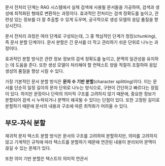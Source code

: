 문서 전처리 단계는 RAG 시스템에서 실제 검색에 사용될 문서들을 가공하여, 검색과 생성에 최적화된 형태로 변환하는 과정이다. 효과적인 전처리는 검색 정확도를 높이고, 관련성 있는 정보를 더 잘 추출할 수 있게 도우며, 궁극적으로 생성 모델의 응답 품질을 향상시킨다.

문서 전처리 과정은 여러 단계로 구성되는데, 그 중 핵심적인 단계가 청킹(chunking), 즉 문서 분할 단계이다. 문서 분할은 긴 문서를 더 작고 관리하기 쉬운 단위로 나누는 과정이다.

효과적인 분할 방식은 관련 정보 정보의 검색 정확도를 높이고, 문맥의 일관성을 유지하는 데 도움을 준다. 또한 생성 모델이 처리해야 할 컨텍스트 양을 적절히 조절하여 응답 생성의 품질을 향상 시킬 수 있다.

가장 기본적인 문서 분할 방식은 **문자 수 기반 분할**(character splitting)이다.
이는 문서를 단순히 일정 길이의 문자 단위로 나누는 방식으로, 구현이 간단하고 빠르다는 장점이 있다. 
하지만 문장이나 단락의 의미적 구조를 고려하지 않기 때문에, 중요한 정보가 분할되어 검색 시 누락되거나 문맥이 왜곡될 수 있다는 단점이 있다. 또한 고정된 길이로 분할하기 때문에 문서의 내용과 구조에 따른 최적화가 어려울 수 있다.

## 부모-자식 분할

재귀적 문자 텍스트 분할 방식은 문서의 구조를 고려하여 분할하지만, 의미를 고려하지 않고 기계적인 규칙에 따라 텍스트를 분할하기 때문에 연관된 내용이 분리되어 문맥이 끊길 수 있는 문제가 있다. 

또한 의미 기반 분할은 텍스트의 의미적 연관서